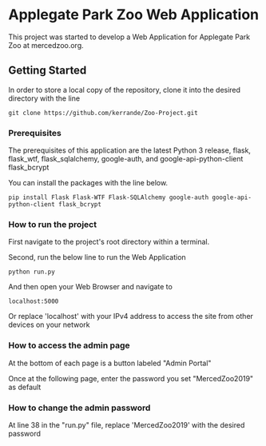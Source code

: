 # Applegate Park Zoo Web Application

This project was started to develop a Web Application for Applegate Park Zoo at mercedzoo.org.  

## Getting Started

In order to store a local copy of the repository, clone it into the desired directory with the line

```
git clone https://github.com/kerrande/Zoo-Project.git
```

### Prerequisites

The prerequisites of this application are the latest Python 3 release, flask, flask_wtf, flask_sqlalchemy, google-auth, and google-api-python-client flask_bcrypt 

You can install the packages with the line below.

```
pip install Flask Flask-WTF Flask-SQLAlchemy google-auth google-api-python-client flask_bcrypt

```

### How to run the project

First navigate to the project's root directory within a terminal.

Second, run the below line to run the Web Application

```
python run.py
```

And then open your Web Browser and navigate to 

```
localhost:5000
```

Or replace 'localhost' with your IPv4 address to access the site from other devices on your network

### How to access the admin page

At the bottom of each page is a button labeled "Admin Portal"

Once at the following page, enter the password you set "MercedZoo2019" as default 

### How to change the admin password

At line 38 in the "run.py" file, replace 'MercedZoo2019' with the desired password